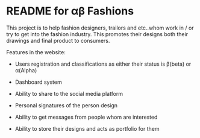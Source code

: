 # README for αβ Fashions

This project is to help fashion designers, trailors and etc..whom work in / or try to get into the fashion industry. This promotes their designs both their drawings and final product to consumers.

Features in the website:

* Users registration and classifications as either their status is β(beta) or α(Alpha)

* Dashboard system

* Ability to share to the social media platform

* Personal signatures of the person design

* Ability to get messages from people whom are interested

* Ability to store their designs and acts as portfolio for them
